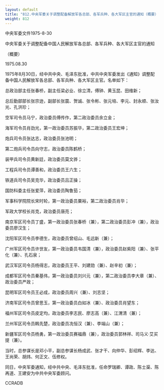 ```yaml
---
layout: default
title: "812.中央军委关于调整配备解放军各总部、各军兵种、各大军区主官的通知（概要）"
weight: 812
---
```


中央军委文件1975-8-30

中央军委关于调整配备中国人民解放军各总部、各军兵种、各大军区主官的通知

（概要）

1975.08.30

1975年8月30日，经中共中央、毛泽东批准，中共中央军委发出《通知》调整配备中国人民解放军各总部、各军兵种、各大军区主官。名单如下：

总政治部主任张春桥，副主任梁必业、徐立清，傅钟、黄玉昆、田维新；

总后勤部部长张宗逊，副部长张震、贺诚、张令彬、张元培、李元、封永顺、张汝光、孔洪珍；

空军司令员马宁，政治委员傅传作，第二政治委员余立金；

海军司令员肖劲光，第一政治委员苏振华，第二政治委员王宏坤；

炮兵司令员张达志，政治委员张池明；

第二炮兵司令员向守志，政治委员陈鹤桥；

装甲兵司令员黄新廷，政治委员莫文骅；

工程兵司令员谭善和，政治委员王六生；

铁道兵司令员吴克华，政治委员吕正操；

国防科委主任张爱萍，政治委员陶鲁笳；

军事科学院院长宋时轮，第一政治委员粟裕，第二政治委员肖华；

军政大学校长肖克，政治委员唐亮；

南京军区司令员丁盛，第一政治委员张春桥（兼），第二政治委员彭冲（兼），政治委员廖汉生；

沈阳军区司令员李德生，政治委员曾绍山、毛远新（兼）；

广州军区司令员许世友，第一政治委员韦国清（兼），政治委员赵紫阳（兼）、张平化（兼）、孔石泉；

武汉军区司令员杨得志，政治委员王平、刘建勋（兼）、赵辛初（兼）；

成都军区司令员秦基伟，第一政治委员刘兴元（兼），第二政治委员李大章（兼）、政治委员严政；

昆明军区司令员王必成，政治委员周兴（兼）、刘志坚；

济南军区司令员曾思玉，第一政治委员白如冰（兼）、政治委员肖望东；

福州军区司令员皮定均，政治委员李志民、廖志高（兼）、江渭清（兼）；

兰州军区司令员韩先楚，政治委员冼恒汉（兼）、李端山（兼）；

新疆军区司令员杨勇，第一政治委员赛福鼎（兼），政治委员郭林祥、司马义·艾买提（兼）。

当时，总参谋长是邓小平，副总参谋长杨成武、张才干、向仲华、彭绍辉、李达、王尚荣、胡炜、何正文、伍修权。

同日，中央军委通知，经中共中央、毛泽东批准，任命罗瑞卿、谭政、陈士渠、陈再道、王建安为中共中央军委顾问。

CCRADB

